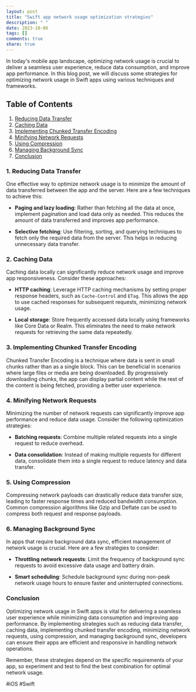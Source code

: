 ```yaml
---
layout: post
title: "Swift app network usage optimization strategies"
description: " "
date: 2023-10-06
tags: []
comments: true
share: true
---
```


In today's mobile app landscape, optimizing network usage is crucial to deliver a seamless user experience, reduce data consumption, and improve app performance. In this blog post, we will discuss some strategies for optimizing network usage in Swift apps using various techniques and frameworks.

## Table of Contents
1. [Reducing Data Transfer](#reducing-data-transfer)
2. [Caching Data](#caching-data)
3. [Implementing Chunked Transfer Encoding](#implementing-chunked-transfer-encoding)
4. [Minifying Network Requests](#minifying-network-requests)
5. [Using Compression](#using-compression)
6. [Managing Background Sync](#managing-background-sync)
7. [Conclusion](#conclusion)

### 1. Reducing Data Transfer <a name="reducing-data-transfer"></a>

One effective way to optimize network usage is to minimize the amount of data transferred between the app and the server. Here are a few techniques to achieve this:

- **Paging and lazy loading**: Rather than fetching all the data at once, implement pagination and load data only as needed. This reduces the amount of data transferred and improves app performance.

- **Selective fetching**: Use filtering, sorting, and querying techniques to fetch only the required data from the server. This helps in reducing unnecessary data transfer.

### 2. Caching Data <a name="caching-data"></a>

Caching data locally can significantly reduce network usage and improve app responsiveness. Consider these approaches:

- **HTTP caching**: Leverage HTTP caching mechanisms by setting proper response headers, such as `Cache-Control` and `ETag`. This allows the app to use cached responses for subsequent requests, minimizing network usage.

- **Local storage**: Store frequently accessed data locally using frameworks like Core Data or Realm. This eliminates the need to make network requests for retrieving the same data repeatedly.

### 3. Implementing Chunked Transfer Encoding <a name="implementing-chunked-transfer-encoding"></a>

Chunked Transfer Encoding is a technique where data is sent in small chunks rather than as a single block. This can be beneficial in scenarios where large files or media are being downloaded. By progressively downloading chunks, the app can display partial content while the rest of the content is being fetched, providing a better user experience.

### 4. Minifying Network Requests <a name="minifying-network-requests"></a>

Minimizing the number of network requests can significantly improve app performance and reduce data usage. Consider the following optimization strategies:

- **Batching requests**: Combine multiple related requests into a single request to reduce overhead.

- **Data consolidation**: Instead of making multiple requests for different data, consolidate them into a single request to reduce latency and data transfer.

### 5. Using Compression <a name="using-compression"></a>

Compressing network payloads can drastically reduce data transfer size, leading to faster response times and reduced bandwidth consumption. Common compression algorithms like Gzip and Deflate can be used to compress both request and response payloads.

### 6. Managing Background Sync <a name="managing-background-sync"></a>

In apps that require background data sync, efficient management of network usage is crucial. Here are a few strategies to consider:

- **Throttling network requests**: Limit the frequency of background sync requests to avoid excessive data usage and battery drain.

- **Smart scheduling**: Schedule background sync during non-peak network usage hours to ensure faster and uninterrupted connections.

### Conclusion <a name="conclusion"></a>

Optimizing network usage in Swift apps is vital for delivering a seamless user experience while minimizing data consumption and improving app performance. By implementing strategies such as reducing data transfer, caching data, implementing chunked transfer encoding, minimizing network requests, using compression, and managing background sync, developers can ensure their apps are efficient and responsive in handling network operations.

Remember, these strategies depend on the specific requirements of your app, so experiment and test to find the best combination for optimal network usage.

#iOS #Swift